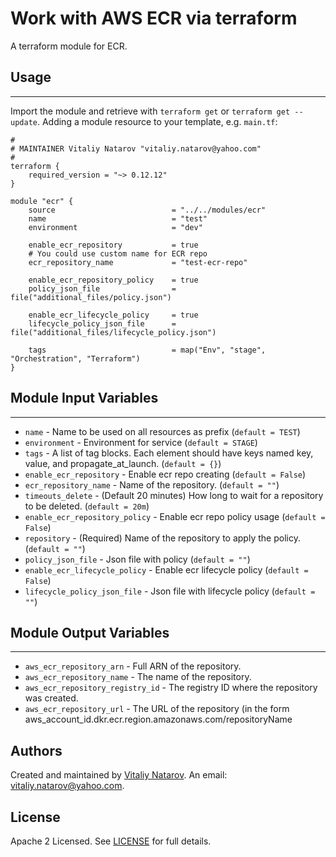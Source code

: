 # Work with AWS ECR via terraform

A terraform module for ECR.


## Usage
----------------------
Import the module and retrieve with ```terraform get``` or ```terraform get --update```. Adding a module resource to your template, e.g. `main.tf`:

```
#
# MAINTAINER Vitaliy Natarov "vitaliy.natarov@yahoo.com"
#
terraform {
    required_version = "~> 0.12.12"
}

module "ecr" {
    source                          = "../../modules/ecr"
    name                            = "test"
    environment                     = "dev"

    enable_ecr_repository           = true
    # You could use custom name for ECR repo
    ecr_repository_name             = "test-ecr-repo"

    enable_ecr_repository_policy    = true
    policy_json_file                = file("additional_files/policy.json")

    enable_ecr_lifecycle_policy     = true
    lifecycle_policy_json_file      = file("additional_files/lifecycle_policy.json")

    tags                            = map("Env", "stage", "Orchestration", "Terraform")
}
```

## Module Input Variables
----------------------
- `name` - Name to be used on all resources as prefix (`default = TEST`)
- `environment` - Environment for service (`default = STAGE`)
- `tags` - A list of tag blocks. Each element should have keys named key, value, and propagate_at_launch. (`default = {}`)
- `enable_ecr_repository` - Enable ecr repo creating (`default = False`)
- `ecr_repository_name` - Name of the repository. (`default = ""`)
- `timeouts_delete` - (Default 20 minutes) How long to wait for a repository to be deleted. (`default = 20m`)
- `enable_ecr_repository_policy` - Enable ecr repo policy usage (`default = False`)
- `repository` - (Required) Name of the repository to apply the policy. (`default = ""`)
- `policy_json_file` - Json file with policy (`default = ""`)
- `enable_ecr_lifecycle_policy` - Enable ecr lifecycle policy (`default = False`)
- `lifecycle_policy_json_file` - Json file with lifecycle policy (`default = ""`)

## Module Output Variables
----------------------
- `aws_ecr_repository_arn` - Full ARN of the repository.
- `aws_ecr_repository_name` - The name of the repository.
- `aws_ecr_repository_registry_id` - The registry ID where the repository was created.
- `aws_ecr_repository_url` - The URL of the repository (in the form aws_account_id.dkr.ecr.region.amazonaws.com/repositoryName


## Authors

Created and maintained by [Vitaliy Natarov](https://github.com/SebastianUA). An email: [vitaliy.natarov@yahoo.com](vitaliy.natarov@yahoo.com).

## License

Apache 2 Licensed. See [LICENSE](https://github.com/SebastianUA/terraform/blob/master/LICENSE) for full details.

